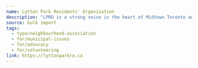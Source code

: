```yaml
---
name: Lytton Park Residents' Organization
description: "LPRO is a strong voice in the heart of Midtown Toronto and one of the city's most active residents groups. Inform. Connect. Advocate."
source: bulk import
tags:
  - type/neighbourhood-association
  - for/municipal-issues
  - for/advocacy
  - for/volunteering
link: https://lyttonparkro.ca
---
```


<!-- Community added via bulk import -->
